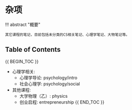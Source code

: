 # 杂项

!!! abstract "概要"

    其它课程的笔记，目前包括未分类的CS相关笔记、心理学笔记、大物笔记等。

## Table of Contents

{{ BEGIN_TOC }}
- 心理学相关:
    - 心理学导论: psychology/intro
    - 社会心理学: psychology/social
- 其他课程:
    - 大学物理（乙）: physics
    - 创业启程: entrepreneurship
{{ END_TOC }}
